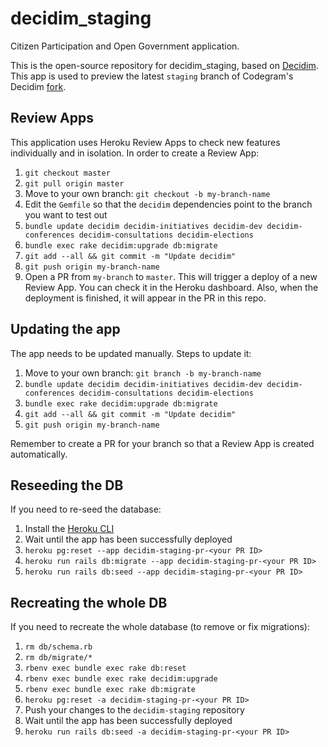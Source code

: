 # decidim_staging

Citizen Participation and Open Government application.

This is the open-source repository for decidim_staging, based on [Decidim](https://github.com/decidim/decidim). This app is used to preview the latest `staging` branch of Codegram's Decidim [fork](https://github.com/codegram/decidim/tree/staging).

## Review Apps

This application uses Heroku Review Apps to check new features individually and in isolation. In order to create a Review App:

1. `git checkout master`
1. `git pull origin master`
1. Move to your own branch: `git checkout -b my-branch-name`
1. Edit the `Gemfile` so that the `decidim` dependencies point to the branch you want to test out
1. `bundle update decidim decidim-initiatives decidim-dev decidim-conferences decidim-consultations decidim-elections`
1. `bundle exec rake decidim:upgrade db:migrate`
1. `git add --all && git commit -m "Update decidim"`
1. `git push origin my-branch-name`
1. Open a PR from `my-branch` to `master`. This will trigger a deploy of a new Review App. You can check it in the Heroku dashboard. Also, when the deployment is finished, it will appear in the PR in this repo.

## Updating the app
The app needs to be updated manually. Steps to update it:

1. Move to your own branch: `git branch -b my-branch-name`
1. `bundle update decidim decidim-initiatives decidim-dev decidim-conferences decidim-consultations decidim-elections`
1. `bundle exec rake decidim:upgrade db:migrate`
1. `git add --all && git commit -m "Update decidim"`
1. `git push origin my-branch-name`

Remember to create a PR for your branch so that a Review App is created automatically.

## Reseeding the DB

If you need to re-seed the database:

1. Install the [Heroku CLI](https://devcenter.heroku.com/articles/heroku-cli#download-and-install)
1. Wait until the app has been successfully deployed
1. `heroku pg:reset --app decidim-staging-pr-<your PR ID>`
1. `heroku run rails db:migrate --app decidim-staging-pr-<your PR ID>`
1. `heroku run rails db:seed --app decidim-staging-pr-<your PR ID>`

## Recreating the whole DB

If you need to recreate the whole database (to remove or fix migrations):

1. `rm db/schema.rb`
1. `rm db/migrate/*`
1. `rbenv exec bundle exec rake db:reset`
1. `rbenv exec bundle exec rake decidim:upgrade`
1. `rbenv exec bundle exec rake db:migrate`
1. `heroku pg:reset -a decidim-staging-pr-<your PR ID>`
1. Push your changes to the `decidim-staging` repository
1. Wait until the app has been successfully deployed
1. `heroku run rails db:seed -a decidim-staging-pr-<your PR ID>`
